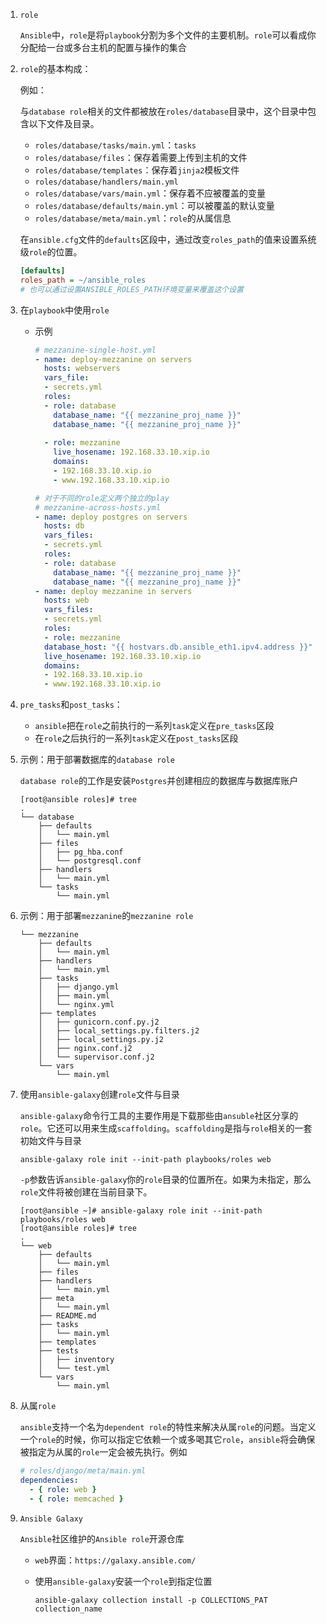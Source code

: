 1. `role`

   `Ansible`中，`role`是将`playbook`分割为多个文件的主要机制。`role`可以看成你分配给一台或多台主机的配置与操作的集合

2. `role`的基本构成：

   例如：

   与`database role`相关的文件都被放在`roles/database`目录中，这个目录中包含以下文件及目录。

   - `roles/database/tasks/main.yml`：`tasks`
   - `roles/database/files`：保存着需要上传到主机的文件
   - `roles/database/templates`：保存着`jinja2`模板文件
   - `roles/database/handlers/main.yml`
   - `roles/database/vars/main.yml`：保存着不应被覆盖的变量
   - `roles/database/defaults/main.yml`：可以被覆盖的默认变量
   - `roles/database/meta/main.yml`：`role`的从属信息

   在`ansible.cfg`文件的`defaults`区段中，通过改变`roles_path`的值来设置系统级`role`的位置。

   ```ini
   [defaults]
   roles_path = ~/ansible_roles
   # 也可以通过设置ANSIBLE_ROLES_PATH环境变量来覆盖这个设置
   ```

3. 在`playbook`中使用`role`

   - 示例

     ```yaml
     # mezzanine-single-host.yml
     - name: deploy-mezzanine on servers
       hosts: webservers
       vars_file:
       - secrets.yml
       roles:
       - role: database
         database_name: "{{ mezzanine_proj_name }}"
         database_name: "{{ mezzanine_proj_name }}"
       
       - role: mezzanine
         live_hosename: 192.168.33.10.xip.io
         domains:
         - 192.168.33.10.xip.io
         - www.192.168.33.10.xip.io
     
     # 对于不同的role定义两个独立的play
     # mezzanine-across-hosts.yml
     - name: deploy postgres on servers
       hosts: db
       vars_files:
       - secrets.yml
       roles:
       - role: database
         database_name: "{{ mezzanine_proj_name }}"
         database_name: "{{ mezzanine_proj_name }}"
     - name: deploy mezzanine in servers
       hosts: web
       vars_files:
       - secrets.yml
       roles:
       - role: mezzanine
       database_host: "{{ hostvars.db.ansible_eth1.ipv4.address }}"
       live_hosename: 192.168.33.10.xip.io
       domains:
       - 192.168.33.10.xip.io
       - www.192.168.33.10.xip.io  
     ```

4. `pre_tasks`和`post_tasks`：

   - `ansible`把在`role`之前执行的一系列`task`定义在`pre_tasks`区段
   - 在`role`之后执行的一系列`task`定义在`post_tasks`区段

5. 示例：用于部署数据库的`database role`

   `database role`的工作是安装`Postgres`并创建相应的数据库与数据库账户

   ```
   [root@ansible roles]# tree
   .
   └── database
       ├── defaults
       │   └── main.yml
       ├── files
       │   ├── pg_hba.conf
       │   └── postgresql.conf
       ├── handlers
       │   └── main.yml
       └── tasks
           └── main.yml
   ```

6. 示例：用于部署`mezzanine`的`mezzanine role`

   ```
   └── mezzanine
       ├── defaults
       │   └── main.yml
       ├── handlers
       │   └── main.yml
       ├── tasks
       │   ├── django.yml
       │   ├── main.yml
       │   └── nginx.yml
       ├── templates
       │   ├── gunicorn.conf.py.j2
       │   ├── local_settings.py.filters.j2
       │   ├── local_settings.py.j2
       │   ├── nginx.conf.j2
       │   └── supervisor.conf.j2
       └── vars
           └── main.yml
   ```

7. 使用`ansible-galaxy`创建`role`文件与目录

   `ansible-galaxy`命令行工具的主要作用是下载那些由`ansuble`社区分享的`role`。它还可以用来生成`scaffolding`。`scaffolding`是指与`role`相关的一套初始文件与目录

   `ansible-galaxy role init --init-path playbooks/roles web`

   `-p`参数告诉`ansible-galaxy`你的`role`目录的位置所在。如果为未指定，那么`role`文件将被创建在当前目录下。

   ```shell
   [root@ansible ~]# ansible-galaxy role init --init-path playbooks/roles web
   [root@ansible roles]# tree
   .
   └── web
       ├── defaults
       │   └── main.yml
       ├── files
       ├── handlers
       │   └── main.yml
       ├── meta
       │   └── main.yml
       ├── README.md
       ├── tasks
       │   └── main.yml
       ├── templates
       ├── tests
       │   ├── inventory
       │   └── test.yml
       └── vars
           └── main.yml
   ```

8. 从属`role`

   `ansible`支持一个名为`dependent role`的特性来解决从属`role`的问题。当定义一个`role`的时候，你可以指定它依赖一个或多喝其它`role`，`ansible`将会确保被指定为从属的`role`一定会被先执行。例如

   ```yaml
   # roles/django/meta/main.yml
   dependencies:
     - { role: web }
     - { role: memcached }
   ```

9. `Ansible Galaxy`

   `Ansible`社区维护的`Ansible role`开源仓库

   - `web`界面：`https://galaxy.ansible.com/`

   - 使用`ansible-galaxy`安装一个`role`到指定位置

     `ansible-galaxy collection install -p COLLECTIONS_PAT collection_name`

